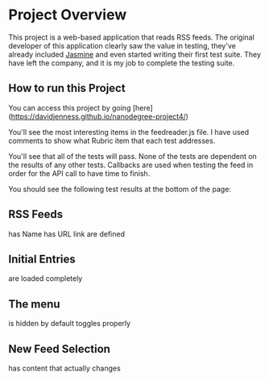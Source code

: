 # Project Overview

This project is a web-based application that reads RSS feeds. The original developer of this application clearly saw the value in testing, they've already included [Jasmine](http://jasmine.github.io/) and even started writing their first test suite. They have left the company, and it is my job to complete the testing suite.

## How to run this Project

You can access this project by going [here] (https://davidjenness.github.io/nanodegree-project4/)

You'll see the most interesting items in the feedreader.js file. I have used comments to show what Rubric item that each test addresses.

You'll see that all of the tests will pass. 
None of the tests are dependent on the results of any other tests.
Callbacks are used when testing the feed in order for the API call to have time to finish.

You should see the following test results at the bottom of the page:

## RSS Feeds
   has Name
   has URL link
   are defined
## Initial Entries
   are loaded completely
## The menu
   is hidden by default
   toggles properly
## New Feed Selection
   has content that actually changes   

